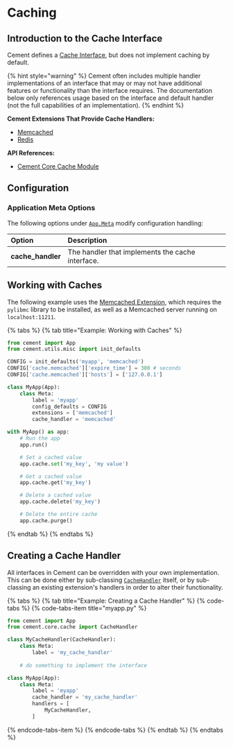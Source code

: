 # Caching

## Introduction to the Cache Interface

Cement defines a [Cache Interface](https://cement.readthedocs.io/en/2.99/api/core/cache/#cement.core.cache.CacheInterface), but does not implement caching by default. 

{% hint style="warning" %}
Cement often includes multiple handler implementations of an interface that may or may not have additional features or functionality than the interface requires.  The documentation below only references usage based on the interface and default handler \(not the full capabilities of an implementation\).
{% endhint %}

**Cement Extensions That Provide Cache Handlers:**

* [Memcached](../extensions/memcached.md)
* [Redis](../extensions/redis.md)

**API References:**

* [Cement Core Cache Module](https://cement.readthedocs.io/en/2.99/api/core/cache)

## **Configuration**

### **Application Meta Options**

The following options under [`App.Meta`](https://cement.readthedocs.io/en/2.99/api/core/foundation/#cement.core.foundation.App.Meta) modify configuration handling:

| **Option** | **Description** |
| :--- | :--- |
| **cache\_handler** | The handler that implements the cache interface. |

## Working with Caches

The following example uses the [Memcached Extension](../extensions/memcached.md), which requires the `pylibmc` library to be installed, as well as a Memcached server running on `localhost:11211`.

{% tabs %}
{% tab title="Example: Working with Caches" %}
```python
from cement import App
from cement.utils.misc import init_defaults

CONFIG = init_defaults('myapp', 'memcached')
CONFIG['cache.memcached']['expire_time'] = 300 # seconds
CONFIG['cache.memcached']['hosts'] = ['127.0.0.1']

class MyApp(App):
    class Meta:
        label = 'myapp'
        config_defaults = CONFIG
        extensions = ['memcached']
        cache_handler = 'memcached'

with MyApp() as app:
    # Run the app
    app.run()

    # Set a cached value
    app.cache.set('my_key', 'my value')

    # Get a cached value
    app.cache.get('my_key')

    # Delete a cached value
    app.cache.delete('my_key')

    # Delete the entire cache
    app.cache.purge()
```
{% endtab %}
{% endtabs %}

## Creating a Cache Handler

All interfaces in Cement can be overridden with your own implementation.  This can be done either by sub-classing [`CacheHandler`](https://cement.readthedocs.io/en/2.99/api/core/cache/#cement.core.cache.CacheHandler) itself, or by sub-classing an existing extension's handlers in order to alter their functionality.

{% tabs %}
{% tab title="Example: Creating a Cache Handler" %}
{% code-tabs %}
{% code-tabs-item title="myapp.py" %}
```python
from cement import App
from cement.core.cache import CacheHandler

class MyCacheHandler(CacheHandler):
    class Meta:
        label = 'my_cache_handler'
    
    # do something to implement the interface

class MyApp(App):
    class Meta:
        label = 'myapp'
        cache_handler = 'my_cache_handler'
        handlers = [
            MyCacheHandler,
        ]
```
{% endcode-tabs-item %}
{% endcode-tabs %}
{% endtab %}
{% endtabs %}

